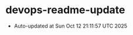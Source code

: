 # devops-readme-update
<!--START_SECTION:activity-->
- Auto-updated at Sun Oct 12 21:11:57 UTC 2025
<!--END_SECTION:activity-->

